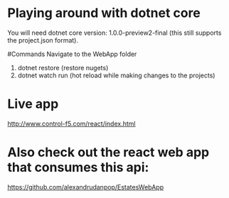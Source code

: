 # Playing around with dotnet core
You will need dotnet core version: 1.0.0-preview2-final  (this still supports the project.json format).

#Commands
Navigate to the WebApp folder 
1) dotnet restore (restore nugets)
2) dotnet watch run (hot reload while making changes to the projects)

# Live app
http://www.control-f5.com/react/index.html

# Also check out the react web app that consumes this api:
https://github.com/alexandrudanpop/EstatesWebApp

